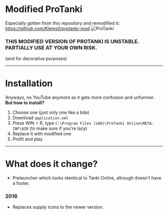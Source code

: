 # Modified ProTanki
Especially gotten from this repository and remodified it: https://github.com/Kleins0/protanki-mod
![ProTanki](https://user-images.githubusercontent.com/113231787/234942161-5f97e12c-0f25-41ee-8926-9662710439d5.png)
### THIS MODIFIED VERSION OF PROTANKI IS UNSTABLE. PARTIALLY USE AT YOUR OWN RISK.<br>
(and for decorative purposes)
____
# Installation
Anyways, no YouTube anymore as it gets more confusion and unfunnier. <b>But how to install?</b>
1. Choose one (just only one like a bite)
2. Download `application.xml`
3. Press WIN + R, type `C:\Program Files (x86)\ProTanki Online\META-INF\AIR` (to make sure if you're lazy)
4. Replace it with modified one
5. Profit and play
____
# What does it change?
+ Prelauncher which looks identical to Tanki Online, altrough doesn't have a footer.

<h3>2016</h3>

+ Replaces supply icons to the newer version.
